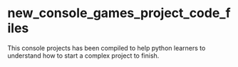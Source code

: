 # new_console_games_project_code_files
This console projects has been compiled to help python learners to understand how to start a complex project to finish. 
